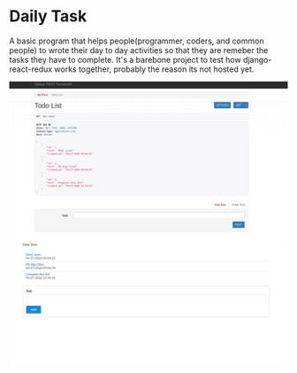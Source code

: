 # Daily Task

A basic program that helps people(programmer, coders, and common people) to wrote their day to day activities so that they are remeber the tasks they have to complete.
It's a barebone project to test how django-react-redux works together, probably the reason its not hosted yet.

![backend api](./public/1.png)
![frontend](./public/2.png)
